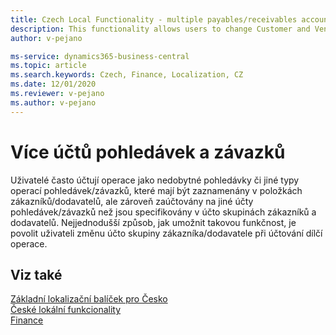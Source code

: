 ```yaml
---
title: Czech Local Functionality - multiple payables/receivables accounts 
description: This functionality allows users to change Customer and Vendor posting groups in the moment of posing a particular transaction.
author: v-pejano

ms-service: dynamics365-business-central
ms.topic: article
ms.search.keywords: Czech, Finance, Localization, CZ
ms.date: 12/01/2020
ms.reviewer: v-pejano
ms.author: v-pejano
---
```


# Více účtů pohledávek a závazků

Uživatelé často účtují operace jako nedobytné pohledávky či jiné typy operací pohledávek/závazků, které mají být zaznamenány v položkách zákazníků/dodavatelů, ale zároveň zaúčtovány na jiné účty pohledávek/závazků než jsou specifikovány v účto skupinách zákazníků a dodavatelů. Nejjednodušší způsob, jak umožnit takovou funkčnost, je povolit uživateli změnu účto skupiny zákazníka/dodavatele při účtování dílčí operace.

## Viz také

[Základní lokalizační balíček pro Česko](ui-extensions-core-localization-pack-cz.md)  
[České lokální funkcionality](czech-local-functionality.md)  
[Finance](../../finance.md)  
